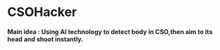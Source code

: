 # CSOHacker

#### Main idea : Using AI technology to detect body in CSO,then aim to its head and shoot instantly.
